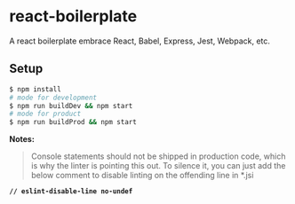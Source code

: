 # react-boilerplate

A react boilerplate embrace React, Babel, Express, Jest, Webpack, etc.

## Setup

```sh
$ npm install
# mode for development
$ npm run buildDev && npm start
# mode for product
$ npm run buildProd && npm start
```

**Notes:**

> Console statements should not be shipped in production code, which is why the linter is pointing this out. To silence it, you can just add the below comment to disable linting on the offending line in *.jsi

**`// eslint-disable-line no-undef`**
